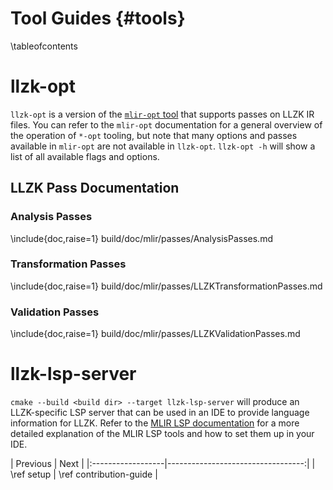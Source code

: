 # Tool Guides {#tools}

\tableofcontents

# llzk-opt

`llzk-opt` is a version of the [`mlir-opt` tool](https://mlir.llvm.org/docs/Tutorials/MlirOpt/) that supports
passes on LLZK IR files. You can refer to the `mlir-opt` documentation for a general
overview of the operation of `*-opt` tooling, but note that many options and passes
available in `mlir-opt` are not available in `llzk-opt`.
`llzk-opt -h` will show a list of all available flags and options.

## LLZK Pass Documentation

### Analysis Passes

\include{doc,raise=1} build/doc/mlir/passes/AnalysisPasses.md

### Transformation Passes

\include{doc,raise=1} build/doc/mlir/passes/LLZKTransformationPasses.md

### Validation Passes

\include{doc,raise=1} build/doc/mlir/passes/LLZKValidationPasses.md

# llzk-lsp-server

`cmake --build <build dir> --target llzk-lsp-server` will produce an LLZK-specific
LSP server that can be used in an IDE to provide language information for LLZK.
Refer to the [MLIR LSP documentation](https://mlir.llvm.org/docs/Tools/MLIRLSP/) for
a more detailed explanation of the MLIR LSP tools and how to set them up in your IDE.

<div class="section_buttons">
| Previous          |                              Next |
|:------------------|----------------------------------:|
| \ref setup | \ref contribution-guide |
</div>
